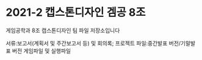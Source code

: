 # 2021-2 캡스톤디자인 겜공 8조
게임공학과 8조 캡스톤디자인 팀 파일 저장소입니다

서류:보고서(계획서 및 주간보고서 등) 및 회의록;
프로젝트 파일:중간발표 버전/기말발표 버전 게임파일 및 실행파일
